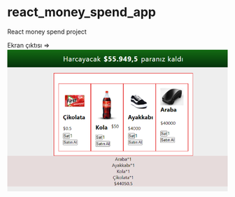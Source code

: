 # react_money_spend_app
 React money spend project

Ekran çıktısı => <br>
![](https://github.com/fatihtarim1997/react_money_spend_app/blob/main/screen.PNG)
